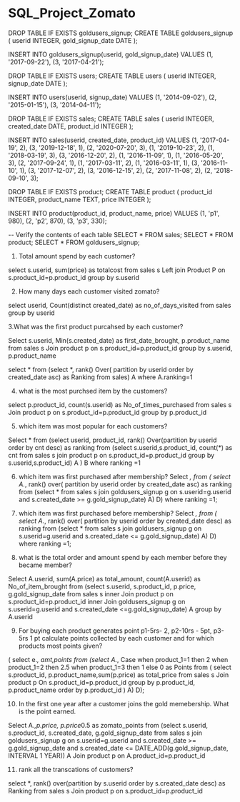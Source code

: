 # SQL_Project_Zomato

DROP TABLE IF EXISTS goldusers_signup;
CREATE TABLE goldusers_signup (
    userid INTEGER,
    gold_signup_date DATE
);

INSERT INTO goldusers_signup(userid, gold_signup_date) 
VALUES 
(1, '2017-09-22'),
(3, '2017-04-21');

DROP TABLE IF EXISTS users;
CREATE TABLE users (
    userid INTEGER,
    signup_date DATE
);

INSERT INTO users(userid, signup_date) 
VALUES 
(1, '2014-09-02'),
(2, '2015-01-15'),
(3, '2014-04-11');

DROP TABLE IF EXISTS sales;
CREATE TABLE sales (
    userid INTEGER,
    created_date DATE,
    product_id INTEGER
);

INSERT INTO sales(userid, created_date, product_id) 
VALUES 
(1, '2017-04-19', 2),
(3, '2019-12-18', 1),
(2, '2020-07-20', 3),
(1, '2019-10-23', 2),
(1, '2018-03-19', 3),
(3, '2016-12-20', 2),
(1, '2016-11-09', 1),
(1, '2016-05-20', 3),
(2, '2017-09-24', 1),
(1, '2017-03-11', 2),
(1, '2016-03-11', 1),
(3, '2016-11-10', 1),
(3, '2017-12-07', 2),
(3, '2016-12-15', 2),
(2, '2017-11-08', 2),
(2, '2018-09-10', 3);

DROP TABLE IF EXISTS product;
CREATE TABLE product (
    product_id INTEGER,
    product_name TEXT,
    price INTEGER
);

INSERT INTO product(product_id, product_name, price) 
VALUES
(1, 'p1', 980),
(2, 'p2', 870),
(3, 'p3', 330);

-- Verify the contents of each table
SELECT * FROM sales;
SELECT * FROM product;
SELECT * FROM goldusers_signup;


1. Total amount spend by each customer?

select s.userid, sum(price) as totalcost
from sales s
Left join Product P
on s.product_id=p.product_id
group by s.userid

2. How many days each customer visited zomato?

 select userid, Count(distinct created_date) as no_of_days_visited
 from sales
 group by userid
 
 3.What was the first product purcahsed by each customer?
 
 Select s.userid, Min(s.created_date) as first_date_brought, p.product_name
 from sales s
 Join product p
 on s.product_id=p.product_id
 group by s.userid, p.product_name
 
 
 select *
 from 
 (select *, rank() Over( partition by userid order by created_date asc) as Ranking
 from sales) A
 where A.ranking=1
 
 4. what is the most purchsed item by the customers?
 
 select p.product_id, count(s.userid) as No_of_times_purchased
 from sales s
Join product p on s.product_id=p.product_id
group by p.product_id

5. which item was most popular for each customers?

Select *
from (select userid, product_id,
rank() Over(partition by userid order by cnt desc) as ranking
from 
(select s.userid,s.product_id, count(*) as cnt
from sales s
join product p
on s.product_id=p.product_id
group by s.userid,s.product_id) A ) B
where ranking =1

 6. which item was first purchased after membership?
Select *,
from
( select A.*, 
 rank() over( partition by userid order by created_date asc) as ranking
 from
 (select *
 from sales s
 join goldusers_signup g
 on s.userid=g.userid and s.created_date >= g.gold_signup_date) A) D)
 where ranking =1;
 
7. which item was first purchased before membership?
Select *,
from
( select A.*, 
 rank() over( partition by userid order by created_date desc) as ranking
 from
 (select *
 from sales s
 join goldusers_signup g
 on s.userid=g.userid and s.created_date <= g.gold_signup_date) A) D)
 where ranking =1;
 
 8. what is the total order and amount spend by each member before they became member?
 
 
 Select A.userid, sum(A.price) as total_amount, count(A.userid) as No_of_item_brought
 from
 (select s.userid, s.product_id, p.price, g.gold_signup_date
 from sales s
 inner Join product p on s.product_id=p.product_id
 inner Join goldusers_signup g
 on s.userid=g.userid 
 and s.created_date <=g.gold_signup_date) A
 group by A.userid
 
 
 9. For buying each product generates point 
 p1-5rs- 2, p2-10rs - 5pt, p3- 5rs 1 pt
 calculate points collected by each customer and for which products most points given?
 
 ( select e.*, amt,points
 from
 (select A.*,
 Case when product_1=1 then 2 when product_1=2 then 2.5 when product_1=3 then 1 else 0 as Points
from 
( select s.product_id, p.product_name,sum(p.price) as total_price
 from sales s
 Join product p
 On s.product_id=p.product_id
 group by p.product_id, p.product_name
 order by p.product_id ) A) D);
 
 
 10. In the first one year after a customer joins the gold memebership. What is the point earned.
 
 
Select A.*,p.price, p.price*0.5 as zomato_points
from 
(select s.userid, s.product_id, s.created_date, g.gold_signup_date
 from sales s
 join goldusers_signup g
 on s.userid=g.userid and s.created_date >= g.gold_signup_date 
 and s.created_date <= DATE_ADD(g.gold_signup_date, INTERVAL 1 YEAR)) A
 Join product p on A.product_id=p.product_id
 
 11. rank all the transcations of customers?
 
 select *, rank() over(partition by s.userid order by s.created_date desc) as Ranking
 from sales s
 Join product p on s.product_id=p.product_id
 
